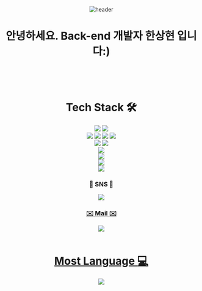 <div align="center">
  
  ![header](https://capsule-render.vercel.app/api?type=wave&color=auto&height=300&section=header&text=SangHyun's%20Github&fontSize=90)
  
 <h1>안녕하세요. Back-end 개발자 한상현 입니다:)</h1> <br><br><br>
 
  
  # Tech Stack 🛠️</br>
<img src="https://img.shields.io/badge/Java-007396?style=for-the-badge&logo=CoffeeScript&logoColor=white"/>
<img src="https://img.shields.io/badge/python-3776AB?style=for-the-badge&logo=python&logoColor=white">
<br>
<img src="https://img.shields.io/badge/html5-E34F26?style=for-the-badge&logo=html5&logoColor=white"> 
<img src="https://img.shields.io/badge/css-1572B6?style=for-the-badge&logo=css3&logoColor=white"> 
<img src="https://img.shields.io/badge/javascript-F7DF1E?style=for-the-badge&logo=javascript&logoColor=black"> 
<img src="https://img.shields.io/badge/jquery-0769AD?style=for-the-badge&logo=jquery&logoColor=white">
<br>
<img src="https://img.shields.io/badge/oracle-F80000?style=for-the-badge&logo=oracle&logoColor=white"> 
<img src="https://img.shields.io/badge/mysql-4479A1?style=for-the-badge&logo=mysql&logoColor=white"> 
<br>
<img src="https://img.shields.io/badge/spring-6DB33F?style=for-the-badge&logo=spring&logoColor=white">
<br>
<img src="https://img.shields.io/badge/bootstrap-7952B3?style=for-the-badge&logo=bootstrap&logoColor=white">
<br>
<img src="https://img.shields.io/badge/apache tomcat-F8DC75?style=for-the-badge&logo=apachetomcat&logoColor=white">
<br>
<img src="https://img.shields.io/badge/github-181717?style=for-the-badge&logo=github&logoColor=white">
<br>


  ### :speech_balloon: SNS :speech_balloon:</br>
  <a href="https://velog.io/@gks7654/posts" target="_blank"> 
  <img src="https://img.shields.io/badge/velog-20C997?style=for-the-badge&logo=velog&logoColor=white"/>
  
  ### :envelope: Mail :envelope:</br>
  <img src="https://img.shields.io/badge/| gks7654@naver.com-EA4335?style=for-the-badge&logo=Gmail&logoColor=white"/></br></br>

  # Most Language :computer:</br>
  <img src="https://github-readme-stats.vercel.app/api/top-langs/?username=sanghyunhann&layout=compact"/>
  
